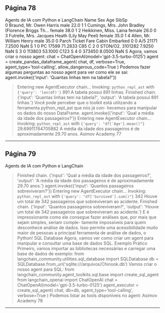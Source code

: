 ## Página 78

Agents de IA com Python e LangChain
Name
Sex
Age
SibSp
\
0
Braund, Mr. Owen Harris
male
22.0
1
1
Cumings, Mrs. John Bradley (Florence Briggs Th...
female
38.0
1
2
Heikkinen, Miss. Laina
female
26.0
0
3
Futrelle, Mrs. Jacques Heath (Lily May Peel)
female
35.0
1
4
Allen, Mr. William Henry
male
35.0
0
Parch
Ticket
Fare Cabin Embarked
0
0
A/5 21171
7.2500
NaN
S
1
0
PC 17599
71.2833
C85
C
2
0
STON/O2. 3101282
7.9250
NaN
S
3
0
113803
53.1000
C123
S
4
0
373450
8.0500
NaN
S
Agora, vamos criar o nosso agent:
chat = ChatOpenAI(model='gpt-3.5-turbo-0125')
agent = create_pandas_dataframe_agent(
chat,
df,
verbose=True,
agent_type='tool-calling',
allow_dangerous_code=True
)
Podemos fazer algumas perguntas ao nosso agent para ver como ele se sai:
agent.invoke({'input': 'Quantas linhas tem na tabela?'})
> Entering new AgentExecutor chain...
Invoking: `python_repl_ast` with `{'query': 'len(df)'}`
891
A tabela possui 891 linhas.
> Finished chain.
{'input': 'Quantas linhas tem na tabela?',
'output': 'A tabela possui 891 linhas.'}
Você pode perceber que o toolkit está utilizando a ferramenta python_repl_ast que nós já con-
hecemos para manipular os dados do nosso DataFrame.
agent.invoke({'input': 'Qual a média da idade dos passageiros?'})
> Entering new AgentExecutor chain...
Invoking: `python_repl_ast` with `{'query': "df['Age'].mean()"}`
29.69911764705882
A média da idade dos passageiros é de aproximadamente 29.70 anos.
Asimov Academy
77


---
## Página 79

Agents de IA com Python e LangChain
> Finished chain.
{'input': 'Qual a média da idade dos passageiros?',
'output': 'A média da idade dos passageiros é de aproximadamente 29.70 anos.'}
agent.invoke({'input': 'Quantos passageiros sobreviveram?'})
> Entering new AgentExecutor chain...
Invoking: `python_repl_ast` with `{'query': "df['Survived'].sum()"}`
342
Houve um total de 342 passageiros que sobreviveram ao acidente.
> Finished chain.
{'input': 'Quantos passageiros sobreviveram?',
'output': 'Houve um total de 342 passageiros que sobreviveram ao acidente.'}
E é impressionante como ele consegue fazer análises que, por mais que sejam simples, seriam comple-
tamente impossíveis para quem desconhece análise de dados. Isso permite uma acessibilidade muito
maior de pessoas a principal ferramenta de análise de dados, o Python!
SQL Database
Agora, vamos ver como criar um agent para manipular e consultar uma base de dados SQL.
Exemplo Prático
Primeiro, vamos importar as bibliotecas necessárias e carregar uma base de dados
de exemplo:
from langchain_community.utilities.sql_database import SQLDatabase
db = SQLDatabase.from_uri('sqlite:///arquivos/Chinook.db')
Vamos criar o nosso agent para SQL:
from langchain_community.agent_toolkits.sql.base import create_sql_agent
from langchain_openai import ChatOpenAI
chat = ChatOpenAI(model='gpt-3.5-turbo-0125')
agent_executor = create_sql_agent(
chat,
db=db,
agent_type='tool-calling',
verbose=True
)
Podemos listar as tools disponíveis no agent:
Asimov Academy
78


---